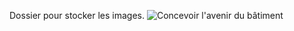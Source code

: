 Dossier pour stocker les images.
![Concevoir l'avenir du bâtiment](https://github.com/user-attachments/assets/e16b34dc-378b-4241-9253-ccc763780440)
